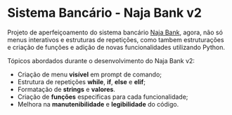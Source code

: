 
# Sistema Bancário - Naja Bank v2

Projeto de aperfeiçoamento do sistema bancário [Naja Bank](https://github.com/dcaetan/naja-bank), agora, não só menus interativos e estruturas de repetições, como tambem estruturações e criação de funções e adição de novas funcionalidades utilizando Python.

Tópicos abordados durante o desenvolvimento do Naja Bank v2:

- Criação de menu **visível** em prompt de comando;
- Estrutura de repetições **while**, **if**, **else** e **elif**;
- Formatação de **strings** e **valores**.
- Criação de **funções** especificas para cada funcionalidade;
- Melhora na **manutenibilidade** e **legibilidade** do código.